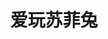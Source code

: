 ---
order: "6"
title: "爱玩苏菲兔"
image: "assets/images/2015/02/Breezeliving_thumbnail-495x400.png"
link: "http://www.mobilenowgroup.com/work/sofy/"
support: "universal"
---